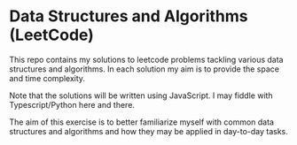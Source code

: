 # Data Structures and Algorithms (LeetCode)

This repo contains my solutions to leetcode problems tackling various data structures and algorithms. In each solution my aim is to provide the space and time complexity.

Note that the solutions will be written using JavaScript. I may fiddle with Typescript/Python here and there.

The aim of this exercise is to better familiarize myself with common data structures and algorithms and how they may be applied in day-to-day tasks.
